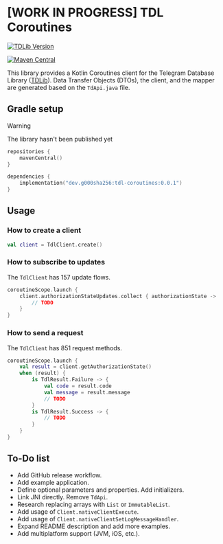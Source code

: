 # [WORK IN PROGRESS] TDL Coroutines

[![TDLib Version](https://img.shields.io/badge/TDLib-1.8.48-blue?labelColor=19212A&color=53A5E3)](https://github.com/tdlib/td/tree/b8b08b02dbbc0c05e7129e2f306c636c5b8ec04f)

[![Maven Central](https://img.shields.io/maven-central/v/dev.g000sha256/tdl-coroutines?label=Maven%20Central&labelColor=171C35&color=E38E33)](https://central.sonatype.com/artifact/dev.g000sha256/tdl-coroutines)

This library provides a Kotlin Coroutines client for the Telegram Database Library ([TDLib](https://github.com/tdlib/td)).
Data Transfer Objects (DTOs), the client, and the mapper are generated based on the `TdApi.java` file.

## Gradle setup

> [!WARNING]
> The library hasn't been published yet

```kotlin
repositories {
    mavenCentral()
}
```

```kotlin
dependencies {
    implementation("dev.g000sha256:tdl-coroutines:0.0.1")
}
```

## Usage

### How to create a client

```kotlin
val client = TdlClient.create()
```

### How to subscribe to updates

The `TdlClient` has 157 update flows.

```kotlin
coroutineScope.launch {
    client.authorizationStateUpdates.collect { authorizationState ->
        // TODO
    }
}
```

### How to send a request

The `TdlClient` has 851 request methods.

```kotlin
coroutineScope.launch {
    val result = client.getAuthorizationState()
    when (result) {
        is TdlResult.Failure -> {
            val code = result.code
            val message = result.message
            // TODO
        }
        is TdlResult.Success -> {
            // TODO
        }
    }
}
```

## To-Do list

- Add GitHub release workflow.
- Add example application.
- Define optional parameters and properties. Add initializers.
- Link JNI directly. Remove `TdApi`.
- Research replacing arrays with `List` or `ImmutableList`.
- Add usage of `Client.nativeClientExecute`.
- Add usage of `Client.nativeClientSetLogMessageHandler`.
- Expand README description and add more examples.
- Add multiplatform support (JVM, iOS, etc.).
